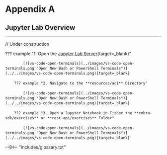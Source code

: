 # Appendix A

## Jupyter Lab Overview

---

// Under construction

??? example "1. Open the [Jupyter Lab Server](http://localhost:8888 "Jupyter Lab Server"){target=_blank}"

            [![vs-code-open-terminals](../images/vs-code-open-terminals.png "Open New Bash or PowerShell Terminals")](../../images/vs-code-open-terminals.png){target=_blank}

        ??? example "2. Navigate to the **resources/aci** Directory"

            [![vs-code-open-terminals](../images/vs-code-open-terminals.png "Open New Bash or PowerShell Terminals")](../../images/vs-code-open-terminals.png){target=_blank}

        ??? example "3. Open a Jupyter Notebook in Either the **cobra-sdk/exercises** or **rest-api/exercises** Folder"

            [![vs-code-open-terminals](../images/vs-code-open-terminals.png "Open New Bash or PowerShell Terminals")](../../images/vs-code-open-terminals.png){target=_blank}

--8<-- "includes/glossary.txt"
